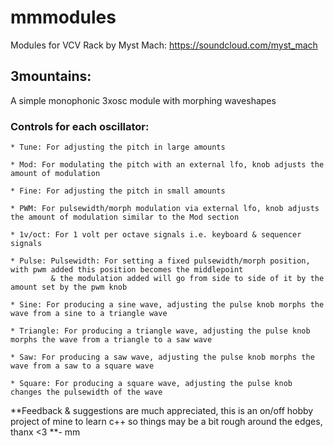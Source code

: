 # mmmodules
Modules for VCV Rack by Myst Mach: https://soundcloud.com/myst_mach

## 3mountains:
  A simple monophonic 3xosc module with morphing waveshapes
  
  ### Controls for each oscillator:
    * Tune: For adjusting the pitch in large amounts
    
    * Mod: For modulating the pitch with an external lfo, knob adjusts the amount of modulation
    
    * Fine: For adjusting the pitch in small amounts
    
    * PWM: For pulsewidth/morph modulation via external lfo, knob adjusts the amount of modulation similar to the Mod section
    
    * 1v/oct: For 1 volt per octave signals i.e. keyboard & sequencer signals
    
    * Pulse: Pulsewidth: For setting a fixed pulsewidth/morph position, with pwm added this position becomes the middlepoint
             & the modulation added will go from side to side of it by the amount set by the pwm knob
             
    * Sine: For producing a sine wave, adjusting the pulse knob morphs the wave from a sine to a triangle wave
    
    * Triangle: For producing a triangle wave, adjusting the pulse knob morphs the wave from a triangle to a saw wave
    
    * Saw: For producing a saw wave, adjusting the pulse knob morphs the wave from a saw to a square wave
    
    * Square: For producing a square wave, adjusting the pulse knob changes the pulsewidth of the wave

  
**Feedback & suggestions are much appreciated, this is an on/off hobby project of mine to learn c++ so things may be a bit rough around the edges, thanx <3
**- mm
